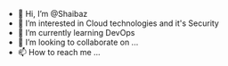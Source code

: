 - 👋 Hi, I’m @Shaibaz
- 👀 I’m interested in Cloud technologies and it's Security
- 🌱 I’m currently learning DevOps
- 💞️ I’m looking to collaborate on ...
- 📫 How to reach me ...

<!---
shaibaz711/shaibaz711 is a ✨ special ✨ repository because its `README.md` (this file) appears on your GitHub profile.
You can click the Preview link to take a look at your changes.
--->
